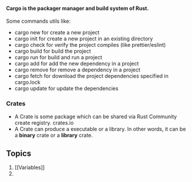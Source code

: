 #### Cargo is the packager manager and build system of Rust. 

Some commands utils like:
 - cargo new for create a new project
 - cargo init for create a new project in an existing directory
 - cargo check for verify the project compiles (like prettier/eslint)
 - cargo build for build the project
 - cargo run for build and run a project
 - cargo add for add the new dependency in a project
 - cargo remove for remove a dependency in a project 
 - cargo fetch for download the project dependencies specified in cargo.lock
 - cargo update for update the dependencies

### Crates
- A Crate is some package which can be shared via Rust Community create registry. crates.io
- A Crate can produce a executable or a library. In other words, it can be a **binary** crate or a **library** crate.

## Topics

1. [[Variables]]
2. 